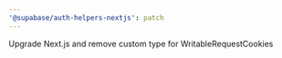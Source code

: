 ```yaml
---
'@supabase/auth-helpers-nextjs': patch
---
```


Upgrade Next.js and remove custom type for WritableRequestCookies
